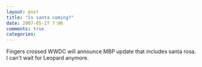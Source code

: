 ```yaml
---
layout: post
title: "Is santa coming?"
date: 2007-05-27 7:06
comments: true
categories: 
---
```


<p>Fingers crossed WWDC will announce MBP update that includes santa rosa. I can't wait for Leopard anymore.</p>

